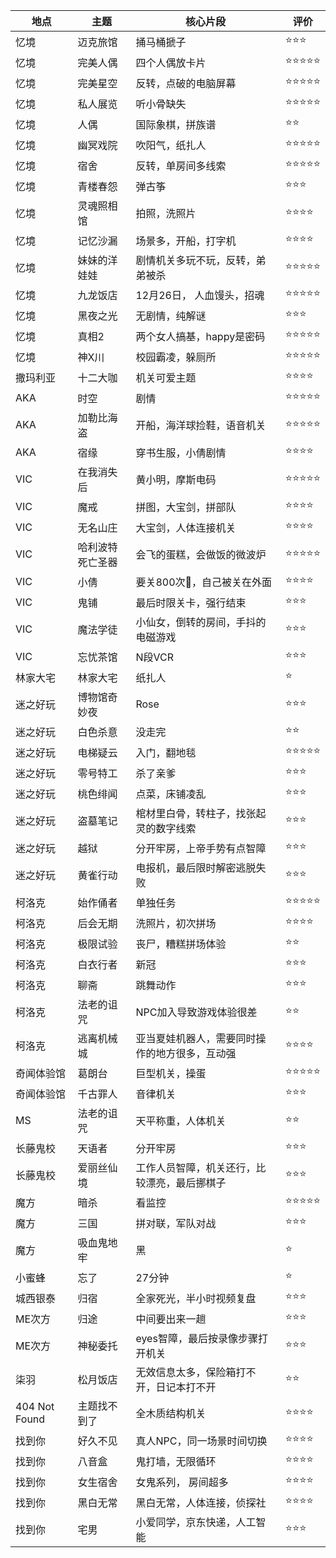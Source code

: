 | 地点          | 主题             | 核心片段                                       | 评价  |
| ------------- | ---------------- | ---------------------------------------------- | ----- |
| 忆境          | 迈克旅馆         | 捅马桶搋子                                     | ⭐️⭐️⭐️   |
| 忆境          | 完美人偶         | 四个人偶放卡片                                 | ⭐️⭐️⭐️⭐️⭐️ |
| 忆境          | 完美星空         | 反转，点破的电脑屏幕                           | ⭐️⭐️⭐️⭐️⭐️ |
| 忆境          | 私人展览         | 听小骨缺失                                     | ⭐️⭐️⭐️⭐️⭐️ |
| 忆境          | 人偶             | 国际象棋，拼族谱                               | ⭐️⭐️    |
| 忆境          | 幽冥戏院         | 吹阳气，纸扎人                                 | ⭐️⭐️⭐️⭐️⭐️ |
| 忆境          | 宿舍             | 反转，单房间多线索                             | ⭐️⭐️⭐️⭐️⭐️ |
| 忆境          | 青楼春怨         | 弹古筝                                         | ⭐️⭐️⭐️   |
| 忆境          | 灵魂照相馆       | 拍照，洗照片                                   | ⭐️⭐️⭐️⭐️  |
| 忆境          | 记忆沙漏         | 场景多，开船，打字机                           | ⭐️⭐️⭐️⭐️  |
| 忆境          | 妹妹的洋娃娃     | 剧情机关多玩不玩，反转，弟弟被杀               | ⭐️⭐️⭐️⭐️⭐️ |
| 忆境          | 九龙饭店         | 12月26日， 人血馒头，招魂                      | ⭐️⭐️⭐️⭐️⭐️ |
| 忆境          | 黑夜之光         | 无剧情，纯解谜                                 | ⭐️⭐️⭐️   |
| 忆境          | 真相2            | 两个女人搞基，happy是密码                      | ⭐️⭐️⭐️⭐️⭐️ |
| 忆境          | 神X川            | 校园霸凌，躲厕所                               | ⭐️⭐️⭐️⭐️⭐️ |
| 撒玛利亚      | 十二大咖         | 机关可爱主题                                   | ⭐️⭐️⭐️⭐️  |
| AKA           | 时空             | 剧情                                           | ⭐️⭐️⭐️⭐️⭐️ |
| AKA           | 加勒比海盗       | 开船，海洋球捡鞋，语音机关                     | ⭐️⭐️⭐️⭐️⭐️ |
| AKA           | 宿缘             | 穿书生服，小倩剧情                             | ⭐️⭐️⭐️⭐️  |
| VIC           | 在我消失后       | 黄小明，摩斯电码                               | ⭐️⭐️⭐️⭐️⭐️ |
| VIC           | 魔戒             | 拼图，大宝剑，拼部队                           | ⭐️⭐️⭐️⭐️  |
| VIC           | 无名山庄         | 大宝剑，人体连接机关                           | ⭐️⭐️⭐️⭐️  |
| VIC           | 哈利波特死亡圣器 | 会飞的蛋糕，会做饭的微波炉                     | ⭐️⭐️⭐️⭐️⭐️ |
| VIC           | 小倩             | 要关800次🚪，自己被关在外面                     | ⭐️⭐️⭐️⭐️  |
| VIC           | 鬼铺             | 最后时限关卡，强行结束                         | ⭐️⭐️⭐️   |
| VIC           | 魔法学徒         | 小仙女，倒转的房间，手抖的电磁游戏             | ⭐️⭐️⭐️   |
| VIC           | 忘忧茶馆         | N段VCR                                         | ⭐️⭐️⭐️   |
| 林家大宅      | 林家大宅         | 纸扎人                                         | ⭐️     |
| 迷之好玩      | 博物馆奇妙夜     | Rose                                           | ⭐️⭐️⭐️   |
| 迷之好玩      | 白色杀意         | 没走完                                         | ⭐️⭐️    |
| 迷之好玩      | 电梯疑云         | 入门，翻地毯                                   | ⭐️⭐️⭐️⭐️⭐️ |
| 迷之好玩      | 零号特工         | 杀了亲爹                                       | ⭐️⭐️⭐️   |
| 迷之好玩      | 桃色绯闻         | 点菜，床铺凌乱                                 | ⭐️⭐️⭐️   |
| 迷之好玩      | 盗墓笔记         | 棺材里白骨，转柱子，找张起灵的数字线索         | ⭐️⭐️⭐️   |
| 迷之好玩      | 越狱             | 分开牢房，上帝手势有点智障                     | ⭐️⭐️⭐️   |
| 迷之好玩      | 黄雀行动         | 电报机，最后限时解密逃脱失败                   | ⭐️⭐️⭐️   |
| 柯洛克        | 始作俑者         | 单独任务                                       | ⭐️⭐️⭐️⭐️⭐️ |
| 柯洛克        | 后会无期         | 洗照片，初次拼场                               | ⭐️⭐️⭐️⭐️  |
| 柯洛克        | 极限试验         | 丧尸，糟糕拼场体验                             | ⭐️⭐️    |
| 柯洛克        | 白衣行者         | 新冠                                           | ⭐️⭐️⭐️   |
| 柯洛克        | 聊斋             | 跳舞动作                                       | ⭐️⭐️⭐️   |
| 柯洛克        | 法老的诅咒       | NPC加入导致游戏体验很差                        | ⭐️⭐️    |
| 柯洛克        | 逃离机械城       | 亚当夏娃机器人，需要同时操作的地方很多，互动强 | ⭐️⭐️⭐️⭐️  |
| 奇闻体验馆    | 葛朗台           | 巨型机关，操蛋                                 | ⭐️⭐️⭐️⭐️⭐️ |
| 奇闻体验馆    | 千古罪人         | 音律机关                                       | ⭐️⭐️⭐️   |
| MS            | 法老的诅咒       | 天平称重，人体机关                             | ⭐️⭐️    |
| 长藤鬼校      | 天语者           | 分开牢房                                       | ⭐️⭐️⭐️   |
| 长藤鬼校      | 爱丽丝仙境       | 工作人员智障，机关还行，比较漂亮，最后挪棋子   | ⭐️⭐️⭐️   |
| 魔方          | 暗杀             | 看监控                                         | ⭐️⭐️⭐️⭐️⭐️ |
| 魔方          | 三国             | 拼对联，军队对战                               | ⭐️⭐️⭐️   |
| 魔方          | 吸血鬼地牢       | 黑                                             | ⭐️     |
| 小蜜蜂        | 忘了             | 27分钟                                         | ⭐️     |
| 城西银泰      | 归宿             | 全家死光，半小时视频复盘                       | ⭐️⭐️⭐️   |
| ME次方        | 归途             | 中间要出来一趟                                 | ⭐️⭐️⭐️   |
| ME次方        | 神秘委托         | eyes智障，最后按录像步骤打开机关               | ⭐️⭐️⭐️   |
| 柒羽          | 松月饭店         | 无效信息太多，保险箱打不开，日记本打不开       | ⭐️⭐️    |
| 404 Not Found | 主题找不到了     | 全木质结构机关                                 | ⭐️⭐️⭐️⭐️  |
| 找到你        | 好久不见         | 真人NPC，同一场景时间切换                      | ⭐️⭐️⭐️⭐️  |
| 找到你        | 八音盒           | 鬼打墙，无限循环                               | ⭐️⭐️⭐️⭐️  |
| 找到你        | 女生宿舍         | 女鬼系列， 房间超多                            | ⭐️⭐️⭐️⭐️  |
| 找到你        | 黑白无常         | 黑白无常，人体连接，侦探社                     | ⭐️⭐️⭐️⭐️  |
| 找到你        | 宅男             | 小爱同学，京东快递，人工智能                   | ⭐️⭐️⭐️   |







